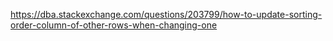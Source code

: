 https://dba.stackexchange.com/questions/203799/how-to-update-sorting-order-column-of-other-rows-when-changing-one
